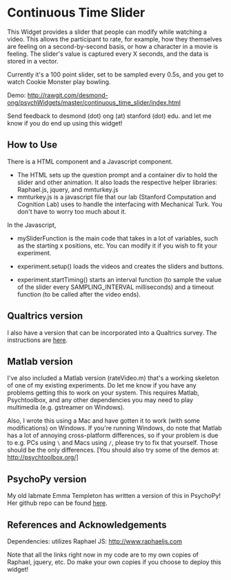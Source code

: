 # Continuous Time Slider

This Widget provides a slider that people can modify while watching a video. This allows the participant to rate, for example, how they themselves are feeling on a second-by-second basis, or how a character in a movie is feeling. The slider's value is captured every X seconds, and the data is stored in a vector.

Currently it's a 100 point slider, set to be sampled every 0.5s, and you get to watch Cookie Monster play bowling.

Demo: http://rawgit.com/desmond-ong/psychWidgets/master/continuous_time_slider/index.html

Send feedback to desmond (dot) ong (at) stanford (dot) edu. and let me know if you do end up using this widget! 

## How to Use

There is a HTML component and a Javascript component.

- The HTML sets up the question prompt and a container div to hold the slider and other animation. It also loads the respective helper libraries: Raphael.js, jquery, and mmturkey.js
- mmturkey.js is a javascript file that our lab (Stanford Computation and Cognition Lab) uses to handle the interfacing with Mechanical Turk. You don't have to worry too much about it.

In the Javascript,
- mySliderFunction is the main code that takes in a lot of variables, such as the starting x positions, etc. You can modify it if you wish to fit your experiment.

- experiment.setup() loads the videos and creates the sliders and buttons.
- experiment.startTiming() starts an interval function (to sample the value of the slider every SAMPLING_INTERVAL milliseconds) and a timeout function (to be called after the video ends).


## Qualtrics version

I also have a version that can be incorporated into a Qualtrics survey.
The instructions are [here](QualtricsReadme.md).

## Matlab version

I've also included a Matlab version (rateVideo.m) that's a working skeleton of one of my existing experiments. Do let me know if you have any problems getting this to work on your system. This requires Matlab, Psychtoolbox, and any other dependencies you may need to play multimedia (e.g. gstreamer on Windows). 

Also, I wrote this using a Mac and have gotten it to work (with some modifications) on Windows. If you're running Windows, do note that Matlab has a lot of annoying cross-platform differences, so if your problem is due to e.g. PCs using `\` and Macs using `/`, please try to fix that yourself. Those should be the only differences. [You should also try some of the demos at: http://psychtoolbox.org/]

## PsychoPy version

My old labmate Emma Templeton has written a version of this in PsychoPy! Her github repo can be found [here](https://github.com/emtempleton/ConversationRatings).

## References and Acknowledgements

Dependencies: utilizes Raphael JS: http://www.raphaeljs.com

Note that all the links right now in my code are to my own copies of Raphael, jquery, etc. Do make your own copies if you choose to deploy this widget!
